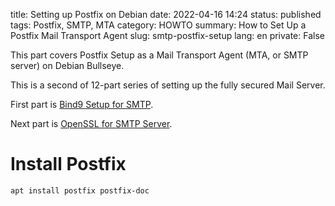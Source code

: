 title: Setting up Postfix on Debian
date: 2022-04-16 14:24
status: published
tags: Postfix, SMTP, MTA
category: HOWTO
summary: How to Set Up a Postfix Mail Transport Agent
slug: smtp-postfix-setup
lang: en
private: False

This part covers Postfix Setup as a Mail Transport Agent (MTA, or SMTP server) on Debian Bullseye.

This is a second of 12-part series of setting up the fully secured Mail Server.

First part is [Bind9 Setup for SMTP]({filename}dns-bind9-smtp.md).  

Next part is [OpenSSL for SMTP Server]({filename}tls-openssl-smtp.md).


# Install Postfix 

```console
apt install postfix postfix-doc
```

#
